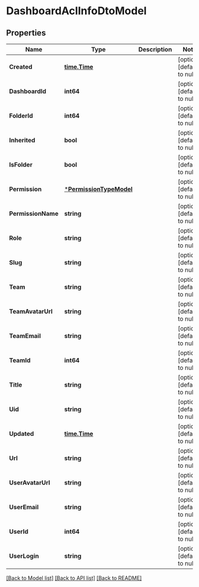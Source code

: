 # DashboardAclInfoDtoModel

## Properties
Name | Type | Description | Notes
------------ | ------------- | ------------- | -------------
**Created** | [**time.Time**](time.Time.md) |  | [optional] [default to null]
**DashboardId** | **int64** |  | [optional] [default to null]
**FolderId** | **int64** |  | [optional] [default to null]
**Inherited** | **bool** |  | [optional] [default to null]
**IsFolder** | **bool** |  | [optional] [default to null]
**Permission** | [***PermissionTypeModel**](PermissionType.md) |  | [optional] [default to null]
**PermissionName** | **string** |  | [optional] [default to null]
**Role** | **string** |  | [optional] [default to null]
**Slug** | **string** |  | [optional] [default to null]
**Team** | **string** |  | [optional] [default to null]
**TeamAvatarUrl** | **string** |  | [optional] [default to null]
**TeamEmail** | **string** |  | [optional] [default to null]
**TeamId** | **int64** |  | [optional] [default to null]
**Title** | **string** |  | [optional] [default to null]
**Uid** | **string** |  | [optional] [default to null]
**Updated** | [**time.Time**](time.Time.md) |  | [optional] [default to null]
**Url** | **string** |  | [optional] [default to null]
**UserAvatarUrl** | **string** |  | [optional] [default to null]
**UserEmail** | **string** |  | [optional] [default to null]
**UserId** | **int64** |  | [optional] [default to null]
**UserLogin** | **string** |  | [optional] [default to null]

[[Back to Model list]](../README.md#documentation-for-models) [[Back to API list]](../README.md#documentation-for-api-endpoints) [[Back to README]](../README.md)


